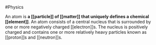 #Physics 

  
An atom is **a [[particle]] of [[matter]] that uniquely defines a chemical [[element]]**. An atom consists of a central nucleus that is surrounded by one or more negatively charged [[electron]]s. The nucleus is positively charged and contains one or more relatively heavy particles known as [[proton]]s and [[neutron]]s.